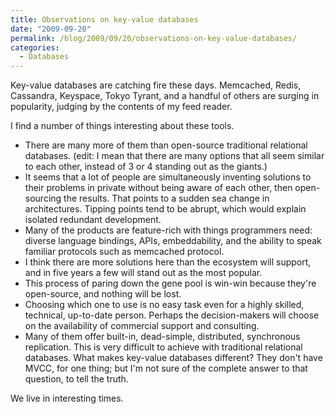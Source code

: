 ```yaml
---
title: Observations on key-value databases
date: "2009-09-20"
permalink: /blog/2009/09/20/observations-on-key-value-databases/
categories:
  - Databases
---
```

Key-value databases are catching fire these days. Memcached, Redis, Cassandra, Keyspace, Tokyo Tyrant, and a handful of others are surging in popularity, judging by the contents of my feed reader.

I find a number of things interesting about these tools.

*   There are many more of them than open-source traditional relational databases. (edit: I mean that there are many options that all seem similar to each other, instead of 3 or 4 standing out as the giants.)
*   It seems that a lot of people are simultaneously inventing solutions to their problems in private without being aware of each other, then open-sourcing the results. That points to a sudden sea change in architectures. Tipping points tend to be abrupt, which would explain isolated redundant development.
*   Many of the products are feature-rich with things programmers need: diverse language bindings, APIs, embeddability, and the ability to speak familiar protocols such as memcached protocol.
*   I think there are more solutions here than the ecosystem will support, and in five years a few will stand out as the most popular.
*   This process of paring down the gene pool is win-win because they're open-source, and nothing will be lost.
*   Choosing which one to use is no easy task even for a highly skilled, technical, up-to-date person. Perhaps the decision-makers will choose on the availability of commercial support and consulting.
*   Many of them offer built-in, dead-simple, distributed, synchronous replication. This is very difficult to achieve with traditional relational databases. What makes key-value databases different? They don't have MVCC, for one thing; but I'm not sure of the complete answer to that question, to tell the truth.

We live in interesting times.
